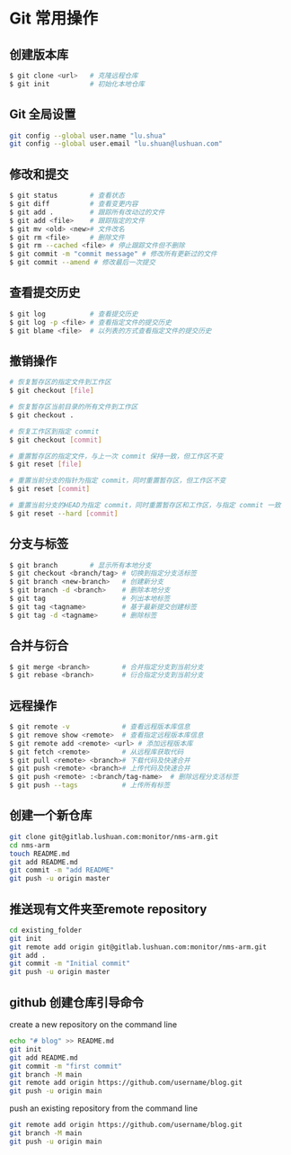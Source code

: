 # Git 常用操作

## 创建版本库
```Bash
$ git clone <url>   # 克隆远程仓库
$ git init          # 初始化本地仓库
```
## Git 全局设置
```Bash
git config --global user.name "lu.shua"
git config --global user.email "lu.shuan@lushuan.com"
```
## 修改和提交
```Bash
$ git status        # 查看状态
$ git diff          # 查看变更内容
$ git add .         # 跟踪所有改动过的文件
$ git add <file>    # 跟踪指定的文件
$ git mv <old> <new># 文件改名
$ git rm <file>     # 删除文件
$ git rm --cached <file> # 停止跟踪文件但不删除
$ git commit -m "commit message" # 修改所有更新过的文件
$ git commit --amend # 修改最后一次提交
```
## 查看提交历史
```Bash
$ git log           # 查看提交历史
$ git log -p <file> # 查看指定文件的提交历史
$ git blame <file>  # 以列表的方式查看指定文件的提交历史
```

## 撤销操作
```Bash
# 恢复暂存区的指定文件到工作区
$ git checkout [file]

# 恢复暂存区当前目录的所有文件到工作区
$ git checkout .

# 恢复工作区到指定 commit
$ git checkout [commit]

# 重置暂存区的指定文件，与上一次 commit 保持一致，但工作区不变
$ git reset [file]

# 重置当前分支的指针为指定 commit，同时重置暂存区，但工作区不变
$ git reset [commit]

# 重置当前分支的HEAD为指定 commit，同时重置暂存区和工作区，与指定 commit 一致
$ git reset --hard [commit]
```
## 分支与标签
```Bash
$ git branch        # 显示所有本地分支
$ git checkout <branch/tag> # 切换到指定分支活标签
$ git branch <new-branch>   # 创建新分支
$ git branch -d <branch>    # 删除本地分支
$ git tag                   # 列出本地标签
$ git tag <tagname>         # 基于最新提交创建标签
$ git tag -d <tagname>      # 删除标签
```
## 合并与衍合
```Bash
$ git merge <branch>        # 合并指定分支到当前分支
$ git rebase <branch>       # 衍合指定分支到当前分支
```
## 远程操作
```Bash
$ git remote -v             # 查看远程版本库信息
$ git remove show <remote>  # 查看指定远程版本库信息
$ git remote add <remote> <url> # 添加远程版本库
$ git fetch <remote>        # 从远程库获取代码
$ git pull <remote> <branch># 下载代码及快速合并
$ git push <remote> <branch># 上传代码及快速合并
$ git push <remote> :<branch/tag-name>  # 删除远程分支活标签
$ git push --tags           # 上传所有标签
```

## 创建一个新仓库
```Bash
git clone git@gitlab.lushuan.com:monitor/nms-arm.git
cd nms-arm
touch README.md
git add README.md
git commit -m "add README"
git push -u origin master
```
## 推送现有文件夹至remote repository

```Bash
cd existing_folder
git init
git remote add origin git@gitlab.lushuan.com:monitor/nms-arm.git
git add .
git commit -m "Initial commit"
git push -u origin master
```



## github 创建仓库引导命令
create a new repository on the command line
```Bash
echo "# blog" >> README.md
git init
git add README.md
git commit -m "first commit"
git branch -M main
git remote add origin https://github.com/username/blog.git
git push -u origin main
```

push an existing repository from the command line
```Bash
git remote add origin https://github.com/username/blog.git
git branch -M main
git push -u origin main
```
